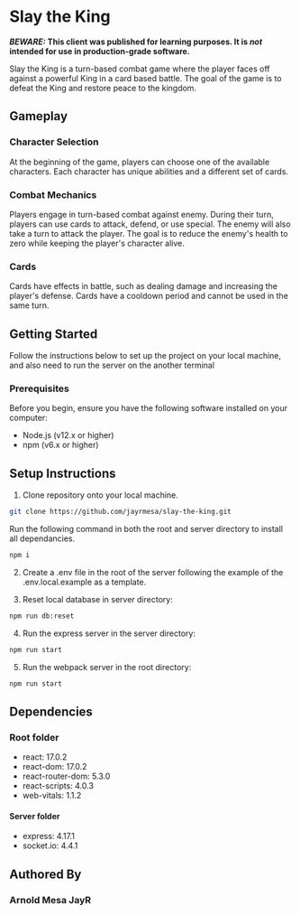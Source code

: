 # Slay the King

**_BEWARE:_ This client was published for learning purposes. It is _not_ intended for use in production-grade software.**

Slay the King is a turn-based combat game where the player faces off against a powerful King in a card based battle. The goal of the game is to defeat the King and restore peace to the kingdom.

## Gameplay

### Character Selection

At the beginning of the game, players can choose one of the available characters. Each character has unique abilities and a different set of cards.

### Combat Mechanics

Players engage in turn-based combat against enemy. During their turn, players can use cards to attack, defend, or use special. The enemy will also take a turn to attack the player. The goal is to reduce the enemy's health to zero while keeping the player's character alive.

### Cards

Cards have effects in battle, such as dealing damage and increasing the player's defense. Cards have a cooldown period and cannot be used in the same turn.

## Getting Started

Follow the instructions below to set up the project on your local machine, and also need to run the server on the another terminal

### Prerequisites

Before you begin, ensure you have the following software installed on your computer:

- Node.js (v12.x or higher)
- npm (v6.x or higher)

## Setup Instructions

1. Clone repository onto your local machine. 

```bash
git clone https://github.com/jayrmesa/slay-the-king.git
```

Run the following command in both the root and server directory to install all dependancies.

```bash
npm i
```
2. Create a .env file in the root of the server following the example of the .env.local.example as a template.

3. Reset local database in server directory:

```bash
npm run db:reset
```
4. Run the express server in the server directory:

```bash
npm run start
```

5. Run the webpack server in the root directory:

```bash
npm run start
```

## Dependencies
### Root folder
- react: 17.0.2
- react-dom: 17.0.2
- react-router-dom: 5.3.0
- react-scripts: 4.0.3
- web-vitals: 1.1.2

#### Server folder
- express: 4.17.1
- socket.io: 4.4.1

## Authored By
### Arnold Mesa JayR 
